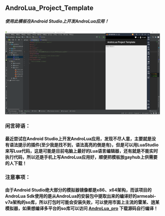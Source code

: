 ## AndroLua_Project_Template

##### 使用此模板在Android Studio上开发AndroLua应用！


![截图](/screenshot.png)


### 闲言碎语：<br/>
#### 最近尝试在Android Studio上开发AndroLua应用，发现不尽人意，主要就是没有语法提示的插件(至少我是找不到，语法高亮的倒是有)，但是可以用LuaStudio来写Lua代码，这是可能是目前电脑上最好的Lua语言编辑器，还有就是不能实时执行代码，所以还是手机上写AndroLua应用好，顺便把模板放gayhub上供需要的人下载！


### 注意事项：<br/>
#### 由于Android Studio绝大部分的模拟器镜像都是x86、x64架构，而该项目的AndroLua Sdk使用的是从AndroLua的安装包中提取出来的编译好的armeabi-v7a架构的so库，所以打包时可能会安装失败，可以使用市面上主流的雷某、逍某模拟器，如果想编译多平台的so库可以访问 [AndroLua_pro](https://github.com/nirenr/AndroLua_pro) 下载源码自行编译！
